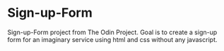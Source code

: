 # Sign-up-Form

Sign-up-Form project from The Odin Project. Goal is to create a sign-up form for an imaginary service using html and css without any javascript.